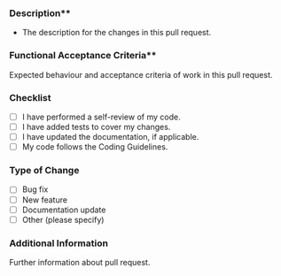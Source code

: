 ### Description**

- The description for the changes in this pull request.

### Functional Acceptance Criteria**

Expected behaviour and acceptance criteria of work in this pull request.

### Checklist

- [ ] I have performed a self-review of my code.
- [ ] I have added tests to cover my changes.
- [ ] I have updated the documentation, if applicable.
- [ ] My code follows the Coding Guidelines.

### Type of Change

- [ ] Bug fix
- [ ] New feature
- [ ] Documentation update
- [ ] Other (please specify)

### Additional Information

Further information about pull request.
